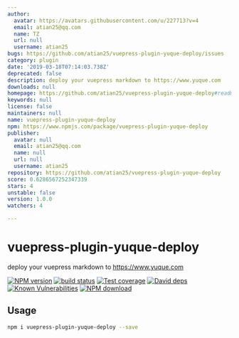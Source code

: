 ```yaml
---
author:
  avatar: https://avatars.githubusercontent.com/u/227713?v=4
  email: atian25@qq.com
  name: TZ
  url: null
  username: atian25
bugs: https://github.com/atian25/vuepress-plugin-yuque-deploy/issues
category: plugin
date: '2019-03-18T07:14:03.738Z'
deprecated: false
description: deploy your vuepress markdown to https://www.yuque.com
downloads: null
homepage: https://github.com/atian25/vuepress-plugin-yuque-deploy#readme
keywords: null
license: false
maintainers: null
name: vuepress-plugin-yuque-deploy
npm: https://www.npmjs.com/package/vuepress-plugin-yuque-deploy
publisher:
  avatar: null
  email: atian25@qq.com
  name: null
  url: null
  username: atian25
repository: https://github.com/atian25/vuepress-plugin-yuque-deploy
score: 0.6286567252347339
stars: 4
unstable: false
version: 1.0.0
watchers: 4

---
```


# vuepress-plugin-yuque-deploy

deploy your vuepress markdown to https://www.yuque.com

[![NPM version][npm-image]][npm-url]
[![build status][travis-image]][travis-url]
[![Test coverage][codecov-image]][codecov-url]
[![David deps][david-image]][david-url]
[![Known Vulnerabilities][snyk-image]][snyk-url]
[![NPM download][download-image]][download-url]

[npm-image]: https://img.shields.io/npm/v/vuepress-plugin-yuque-deploy.svg?style=flat-square
[npm-url]: https://npmjs.org/package/vuepress-plugin-yuque-deploy
[travis-image]: https://img.shields.io/travis/{{org}}/vuepress-plugin-yuque-deploy.svg?style=flat-square
[travis-url]: https://travis-ci.org/{{org}}/vuepress-plugin-yuque-deploy
[codecov-image]: https://codecov.io/gh/{{org}}/vuepress-plugin-yuque-deploy/branch/master/graph/badge.svg
[codecov-url]: https://codecov.io/gh/{{org}}/vuepress-plugin-yuque-deploy
[david-image]: https://img.shields.io/david/{{org}}/vuepress-plugin-yuque-deploy.svg?style=flat-square
[david-url]: https://david-dm.org/{{org}}/vuepress-plugin-yuque-deploy
[snyk-image]: https://snyk.io/test/npm/vuepress-plugin-yuque-deploy/badge.svg?style=flat-square
[snyk-url]: https://snyk.io/test/npm/vuepress-plugin-yuque-deploy
[download-image]: https://img.shields.io/npm/dm/vuepress-plugin-yuque-deploy.svg?style=flat-square
[download-url]: https://npmjs.org/package/vuepress-plugin-yuque-deploy

## Usage

```bash
npm i vuepress-plugin-yuque-deploy --save
```
